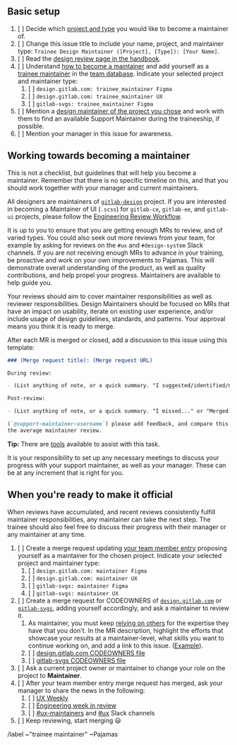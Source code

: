 <!--

Before nominating yourself as a trainee, talk with your manager and team about it, as the traineeship is likely to impact your capacity. More information in https://about.gitlab.com/handbook/engineering/ux/pajamas-design-system/design-review/#duration.

-->

## Basic setup

1. [ ] Decide which [project and type](https://about.gitlab.com/handbook/engineering/ux/pajamas-design-system/design-review/#maintainer-types)
    you would like to become a maintainer of.
1. [ ] Change this issue title to include your name, project, and maintainer type:
    `Trainee Design Maintainer ([Project], [Type]): [Your Name]`.
1. [ ] Read the [design review page in the handbook](https://about.gitlab.com/handbook/engineering/ux/pajamas-design-system/design-review).
1. [ ] Understand [how to become a maintainer](https://about.gitlab.com/handbook/engineering/ux/pajamas-design-system/design-review/#maintainer)
    and add yourself as a [trainee maintainer](https://about.gitlab.com/handbook/engineering/ux/pajamas-design-system/design-review/#trainee-maintainer)
    in the [team database](https://gitlab.com/gitlab-com/www-gitlab-com/blob/master/doc/team_database.md).
    Indicate your selected project and maintainer type:
    1. [ ] `design.gitlab.com: trainee_maintainer Figma`
    1. [ ] `design.gitlab.com: trainee_maintainer UX`
    1. [ ] `gitlab-svgs: trainee_maintainer Figma`
1. [ ] Mention a [design maintainer of the project you chose](https://about.gitlab.com/handbook/engineering/projects/)
    and work with them to find an available Support Maintainer during the traineeship, if possible.
1. [ ] Mention your manager in this issue for awareness.

## Working towards becoming a maintainer

This is not a checklist, but guidelines that will help you become a maintainer.
Remember that there is no specific timeline on this, and that you should work
together with your manager and current maintainers.

All designers are maintainers of [`gitlab-design`](https://gitlab.com/gitlab-org/gitlab-design)
project. If you are interested in becoming a Maintainer of UI (`.scss`) for
`gitlab-ce`, `gitlab-ee`, and `gitlab-ui` projects, please follow the [Engineering Review Workflow](/handbook/engineering/workflow/code-review).

It is up to you to ensure that you are getting enough MRs to review, and of varied
types. You could also seek out more reviews from your team, for example by asking
for reviews on the `#ux` and `#design-system` Slack channels. If you are not
receiving enough MRs to advance in your training, be proactive and work on your
own improvements to Pajamas. This will demonstrate overall understanding of the
product, as well as quality contributions, and help propel your progress.
Maintainers are available to help guide you.

Your reviews should aim to cover maintainer responsibilities as well as reviewer
responsibilities. Design Maintainers should be focused on MRs that have an impact
on usability, iterate on existing user experience, and/or include usage of design
guidelines, standards, and patterns. Your approval means you think it is ready
to merge.

After each MR is merged or closed, add a discussion to this issue using this
template:

```markdown
### (Merge request title): (Merge request URL)

During review:

- (List anything of note, or a quick summary. "I suggested/identified/noted...")

Post-review:

- (List anything of note, or a quick summary. "I missed..." or "Merged as-is")

(`@support-maintainer-username`) please add feedback, and compare this review to
the average maintainer review.
```

**Tip:** There are [tools](https://about.gitlab.com/handbook/tools-and-tips/#trainee-maintainer-issue-upkeep)
available to assist with this task.

It is your responsibility to set up any necessary meetings to discuss your
progress with your support maintainer, as well as your manager. These can be at any
increment that is right for you.

## When you're ready to make it official

When reviews have accumulated, and recent reviews consistently fulfill maintainer
responsibilities, any maintainer can take the next step. The trainee should also
feel free to discuss their progress with their manager or any maintainer at any
time.

1. [ ] Create a merge request updating [your team member entry](https://gitlab.com/gitlab-com/www-gitlab-com/blob/master/doc/team_database.md)
    proposing yourself as a maintainer for the chosen project. Indicate your selected project and maintainer type:
    1. [ ] `design.gitlab.com: maintainer Figma`
    1. [ ] `design.gitlab.com: maintainer UX`
    1. [ ] `gitlab-svgs: maintainer Figma`
    1. [ ] `gitlab-svgs: maintainer UX`
1. [ ] Create a merge request for CODEOWNERS of [`design.gitlab.com`](https://gitlab.com/gitlab-org/gitlab-services/design.gitlab.com)
    or [`gitlab-svgs`](https://gitlab.com/gitlab-org/gitlab-svgs), adding yourself
    accordingly, and ask a maintainer to review it.
    1. As maintainer, you must keep [relying on others](https://about.gitlab.com/handbook/values/#its-impossible-to-know-everything) for the expertise they have that you don't. In the MR description, highlight the efforts that showcase your results at a maintainer-level, what skills you want to continue working on, and add a link to this issue. ([Example](https://gitlab.com/gitlab-org/gitlab-services/design.gitlab.com/-/merge_requests/2395)). 
    1. [ ] [design.gitlab.com CODEOWNERS file](https://gitlab.com/gitlab-org/gitlab-services/design.gitlab.com/blob/main/.gitlab/CODEOWNERS)
    1. [ ] [gitlab-svgs CODEOWNERS file](https://gitlab.com/gitlab-org/gitlab-svgs/-/blob/main/.gitlab/CODEOWNERS)
1. [ ] Ask a current project owner or maintainer to change your role on the project to **Maintainer**.
1. [ ] After your team member entry merge request has merged, ask your manager to share the news in the following:
   1. [ ] [UX Weekly](https://docs.google.com/document/d/189WZO7uTlZCznzae2gqLqFn55koNl3-pHvU-eVnvG9c/)
   1. [ ] [Engineering week in review](https://docs.google.com/document/d/1GQbnOP_lr9KVMVaBQx19WwKITCmh7H3YlgO-XqVwv0M/)
   1. [ ] [#ux-maintainers](https://gitlab.slack.com/archives/CU0V3DVRC) and [#ux](https://gitlab.slack.com/archives/C03MSG8B7) Slack channels
1. [ ] Keep reviewing, start merging 😃

/label ~"trainee maintainer" ~Pajamas
